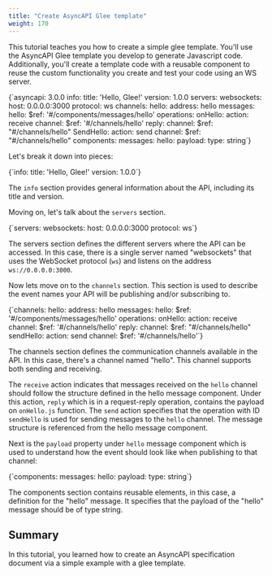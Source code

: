 ```yaml
---
title: "Create AsyncAPI Glee template"
weight: 170
---
```

This tutorial teaches you how to create a simple glee template. You'll use the AsyncAPI Glee template you develop to generate Javascript code. Additionally, you'll create a template code with a reusable component to reuse the custom functionality you create and test your code using an WS server.

<CodeBlock>
{`asyncapi: 3.0.0
info:
  title: 'Hello, Glee!'
  version: 1.0.0
servers:
  websockets:
    host: 0.0.0.0:3000
    protocol: ws
channels:
  hello:
    address: hello
    messages:
      hello:
        $ref: '#/components/messages/hello'
operations:
  onHello:
    action: receive
    channel:
      $ref: '#/channels/hello'
    reply:
      channel:
        $ref: "#/channels/hello"
  SendHello:
    action: send
    channel: 
      $ref: "#/channels/hello"
components:
  messages:
    hello:
      payload:
        type: string`}
</CodeBlock>

Let's break it down into pieces:

<CodeBlock>
{`info:
  title: 'Hello, Glee!'
  version: 1.0.0`}
</CodeBlock>

The `info` section provides general information about the API, including its title and version.

Moving on, let's talk about the `servers` section.

<CodeBlock>
{`servers:
  websockets:
    host: 0.0.0.0:3000
    protocol: ws`}
</CodeBlock> 

The servers section defines the different servers where the API can be accessed. In this case, there is a single server named "websockets" that uses the WebSocket protocol (`ws`) and listens on the address `ws://0.0.0.0:3000`.

Now lets move on to the `channels` section. This section is used to describe the event names your API will be publishing and/or subscribing to.

<CodeBlock>
{`channels:
  hello:
    address: hello
    messages:
      hello:
        $ref: '#/components/messages/hello'
operations:
  onHello:
    action: receive
    channel:
      $ref: '#/channels/hello'
    reply:
      channel:
        $ref: "#/channels/hello"
  sendHello:
    action: send
    channel:
      $ref: '#/channels/hello'`}
</CodeBlock>

The channels section defines the communication channels available in the API. In this case, there's a channel named "hello". This channel supports both sending and receiving.

The `receive` action indicates that messages received on the `hello` channel should follow the structure defined in the hello message component. Under this action, `reply` which is in a request-reply operation, contains the payload on `onHello.js` function.
The `send` action specifies that the operation with ID `sendHello` is used for sending messages to the `hello` channel. The message structure is referenced from the hello message component.

Next is the `payload` property under `hello` message component which is used to understand how the event should look like when publishing to that channel:

<CodeBlock>
{`components:
  messages:
    hello:
      payload:
        type: string`}
</CodeBlock>

The components section contains reusable elements, in this case, a definition for the "hello" message. It specifies that the payload of the "hello" message should be of type string.

## Summary

In this tutorial, you learned how to create an AsyncAPI specification document via a simple example with a glee template.
